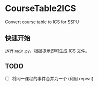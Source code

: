 # CourseTable2ICS

Convert course table to ICS for SSPU

## 快速开始

运行 `main.py`，根据提示即可生成 ICS 文件。

## TODO

- [ ] 将同一课程的事件合并为一个 (利用 repeat)
